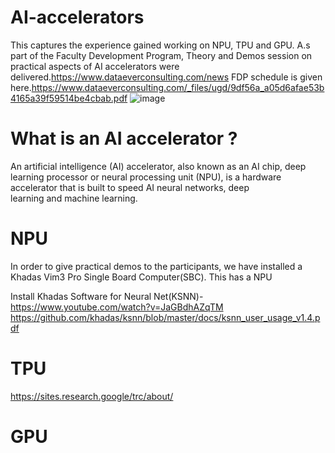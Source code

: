 # AI-accelerators
This captures the experience gained working on NPU, TPU and GPU. A.s part of the Faculty Development Program, Theory and Demos session on practical aspects of AI accelerators were delivered.https://www.dataeverconsulting.com/news FDP schedule is given here.https://www.dataeverconsulting.com/_files/ugd/9df56a_a05d6afae53b4165a39f59514be4cbab.pdf
![image](https://github.com/user-attachments/assets/7b31aaf0-0e9d-4cad-b999-a7e46076b6f4)
# What is an AI accelerator ?
An artificial intelligence (AI) accelerator, also known as an AI chip, deep learning processor or neural processing unit (NPU), is a hardware accelerator that is built to speed AI neural networks, deep learning and machine learning. 

# NPU
In order to give practical demos to the participants, we have installed a Khadas Vim3 Pro Single Board Computer(SBC). This has a NPU

Install Khadas Software for Neural Net(KSNN)- https://www.youtube.com/watch?v=JaGBdhAZqTM
https://github.com/khadas/ksnn/blob/master/docs/ksnn_user_usage_v1.4.pdf

# TPU
https://sites.research.google/trc/about/

# GPU
